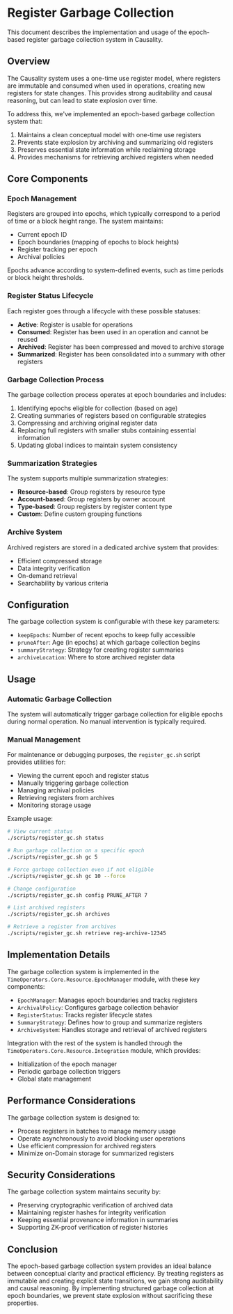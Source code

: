 # Register Garbage Collection

This document describes the implementation and usage of the epoch-based register garbage collection system in Causality.

## Overview

The Causality system uses a one-time use register model, where registers are immutable and consumed when used in operations, creating new registers for state changes. This provides strong auditability and causal reasoning, but can lead to state explosion over time. 

To address this, we've implemented an epoch-based garbage collection system that:

1. Maintains a clean conceptual model with one-time use registers
2. Prevents state explosion by archiving and summarizing old registers
3. Preserves essential state information while reclaiming storage
4. Provides mechanisms for retrieving archived registers when needed

## Core Components

### Epoch Management

Registers are grouped into epochs, which typically correspond to a period of time or a block height range. The system maintains:

- Current epoch ID
- Epoch boundaries (mapping of epochs to block heights)
- Register tracking per epoch
- Archival policies

Epochs advance according to system-defined events, such as time periods or block height thresholds.

### Register Status Lifecycle

Each register goes through a lifecycle with these possible statuses:

- **Active**: Register is usable for operations
- **Consumed**: Register has been used in an operation and cannot be reused
- **Archived**: Register has been compressed and moved to archive storage
- **Summarized**: Register has been consolidated into a summary with other registers

### Garbage Collection Process

The garbage collection process operates at epoch boundaries and includes:

1. Identifying epochs eligible for collection (based on age)
2. Creating summaries of registers based on configurable strategies
3. Compressing and archiving original register data
4. Replacing full registers with smaller stubs containing essential information
5. Updating global indices to maintain system consistency

### Summarization Strategies

The system supports multiple summarization strategies:

- **Resource-based**: Group registers by resource type
- **Account-based**: Group registers by owner account
- **Type-based**: Group registers by register content type
- **Custom**: Define custom grouping functions

### Archive System

Archived registers are stored in a dedicated archive system that provides:

- Efficient compressed storage
- Data integrity verification
- On-demand retrieval
- Searchability by various criteria

## Configuration

The garbage collection system is configurable with these key parameters:

- `keepEpochs`: Number of recent epochs to keep fully accessible
- `pruneAfter`: Age (in epochs) at which garbage collection begins
- `summaryStrategy`: Strategy for creating register summaries
- `archiveLocation`: Where to store archived register data

## Usage

### Automatic Garbage Collection

The system will automatically trigger garbage collection for eligible epochs during normal operation. No manual intervention is typically required.

### Manual Management

For maintenance or debugging purposes, the `register_gc.sh` script provides utilities for:

- Viewing the current epoch and register status
- Manually triggering garbage collection
- Managing archival policies
- Retrieving registers from archives
- Monitoring storage usage

Example usage:

```bash
# View current status
./scripts/register_gc.sh status

# Run garbage collection on a specific epoch
./scripts/register_gc.sh gc 5

# Force garbage collection even if not eligible
./scripts/register_gc.sh gc 10 --force

# Change configuration
./scripts/register_gc.sh config PRUNE_AFTER 7

# List archived registers
./scripts/register_gc.sh archives

# Retrieve a register from archives
./scripts/register_gc.sh retrieve reg-archive-12345
```

## Implementation Details

The garbage collection system is implemented in the `TimeOperators.Core.Resource.EpochManager` module, with these key components:

- `EpochManager`: Manages epoch boundaries and tracks registers
- `ArchivalPolicy`: Configures garbage collection behavior
- `RegisterStatus`: Tracks register lifecycle states
- `SummaryStrategy`: Defines how to group and summarize registers
- `ArchiveSystem`: Handles storage and retrieval of archived registers

Integration with the rest of the system is handled through the `TimeOperators.Core.Resource.Integration` module, which provides:

- Initialization of the epoch manager
- Periodic garbage collection triggers
- Global state management

## Performance Considerations

The garbage collection system is designed to:

- Process registers in batches to manage memory usage
- Operate asynchronously to avoid blocking user operations
- Use efficient compression for archived registers
- Minimize on-Domain storage for summarized registers

## Security Considerations

The garbage collection system maintains security by:

- Preserving cryptographic verification of archived data
- Maintaining register hashes for integrity verification
- Keeping essential provenance information in summaries
- Supporting ZK-proof verification of register histories

## Conclusion

The epoch-based garbage collection system provides an ideal balance between conceptual clarity and practical efficiency. By treating registers as immutable and creating explicit state transitions, we gain strong auditability and causal reasoning. By implementing structured garbage collection at epoch boundaries, we prevent state explosion without sacrificing these properties. 
